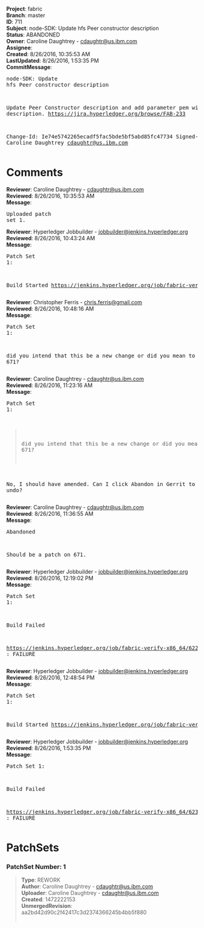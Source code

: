 <strong>Project</strong>: fabric<br><strong>Branch</strong>: master<br><strong>ID</strong>: 711<br><strong>Subject</strong>: node-SDK: Update hfs Peer constructor description<br><strong>Status</strong>: ABANDONED<br><strong>Owner</strong>: Caroline Daughtrey - cdaughtr@us.ibm.com<br><strong>Assignee</strong>:<br><strong>Created</strong>: 8/26/2016, 10:35:53 AM<br><strong>LastUpdated</strong>: 8/26/2016, 1:53:35 PM<br><strong>CommitMessage</strong>:<br><pre>node-SDK: Update hfs Peer constructor description

Update Peer Constructor description and
add parameter pem with description.
https://jira.hyperledger.org/browse/FAB-233

Change-Id: Ie74e5742265ecadf5fac5bde5bf5abd85fc47734
Signed-off-by: Caroline Daughtrey <cdaughtr@us.ibm.com>
</pre><h1>Comments</h1><strong>Reviewer</strong>: Caroline Daughtrey - cdaughtr@us.ibm.com<br><strong>Reviewed</strong>: 8/26/2016, 10:35:53 AM<br><strong>Message</strong>: <pre>Uploaded patch set 1.</pre><strong>Reviewer</strong>: Hyperledger Jobbuilder - jobbuilder@jenkins.hyperledger.org<br><strong>Reviewed</strong>: 8/26/2016, 10:43:24 AM<br><strong>Message</strong>: <pre>Patch Set 1:

Build Started https://jenkins.hyperledger.org/job/fabric-verify-x86_64/622/</pre><strong>Reviewer</strong>: Christopher Ferris - chris.ferris@gmail.com<br><strong>Reviewed</strong>: 8/26/2016, 10:48:16 AM<br><strong>Message</strong>: <pre>Patch Set 1:

did you intend that this be a new change or did you mean to amend 671?</pre><strong>Reviewer</strong>: Caroline Daughtrey - cdaughtr@us.ibm.com<br><strong>Reviewed</strong>: 8/26/2016, 11:23:16 AM<br><strong>Message</strong>: <pre>Patch Set 1:

> did you intend that this be a new change or did you mean to amend
 > 671?

No, I should have amended.  Can I click Abandon in Gerrit to undo?</pre><strong>Reviewer</strong>: Caroline Daughtrey - cdaughtr@us.ibm.com<br><strong>Reviewed</strong>: 8/26/2016, 11:36:55 AM<br><strong>Message</strong>: <pre>Abandoned

Should be a patch on 671.</pre><strong>Reviewer</strong>: Hyperledger Jobbuilder - jobbuilder@jenkins.hyperledger.org<br><strong>Reviewed</strong>: 8/26/2016, 12:19:02 PM<br><strong>Message</strong>: <pre>Patch Set 1:

Build Failed 

https://jenkins.hyperledger.org/job/fabric-verify-x86_64/622/ : FAILURE</pre><strong>Reviewer</strong>: Hyperledger Jobbuilder - jobbuilder@jenkins.hyperledger.org<br><strong>Reviewed</strong>: 8/26/2016, 12:48:54 PM<br><strong>Message</strong>: <pre>Patch Set 1:

Build Started https://jenkins.hyperledger.org/job/fabric-verify-x86_64/623/</pre><strong>Reviewer</strong>: Hyperledger Jobbuilder - jobbuilder@jenkins.hyperledger.org<br><strong>Reviewed</strong>: 8/26/2016, 1:53:35 PM<br><strong>Message</strong>: <pre>Patch Set 1:

Build Failed 

https://jenkins.hyperledger.org/job/fabric-verify-x86_64/623/ : FAILURE</pre><h1>PatchSets</h1><h3>PatchSet Number: 1</h3><blockquote><strong>Type</strong>: REWORK<br><strong>Author</strong>: Caroline Daughtrey - cdaughtr@us.ibm.com<br><strong>Uploader</strong>: Caroline Daughtrey - cdaughtr@us.ibm.com<br><strong>Created</strong>: 1472222153<br><strong>UnmergedRevision</strong>: aa2bd42d90c2f42417c3d2374366245b4bb5f880<br><br></blockquote>